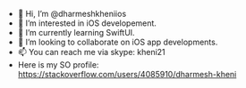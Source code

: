 - 👋 Hi, I’m @dharmeshkheniios
- 👀 I’m interested in iOS developement.
- 🌱 I’m currently learning SwiftUI.
- 💞️ I’m looking to collaborate on iOS app developments.
- 📫 You can reach me via skype: kheni21
- Here is my SO profile: https://stackoverflow.com/users/4085910/dharmesh-kheni

<!---
dharmeshkheniios/dharmeshkheniios is a ✨ special ✨ repository because its `README.md` (this file) appears on your GitHub profile.
You can click the Preview link to take a look at your changes.
--->
